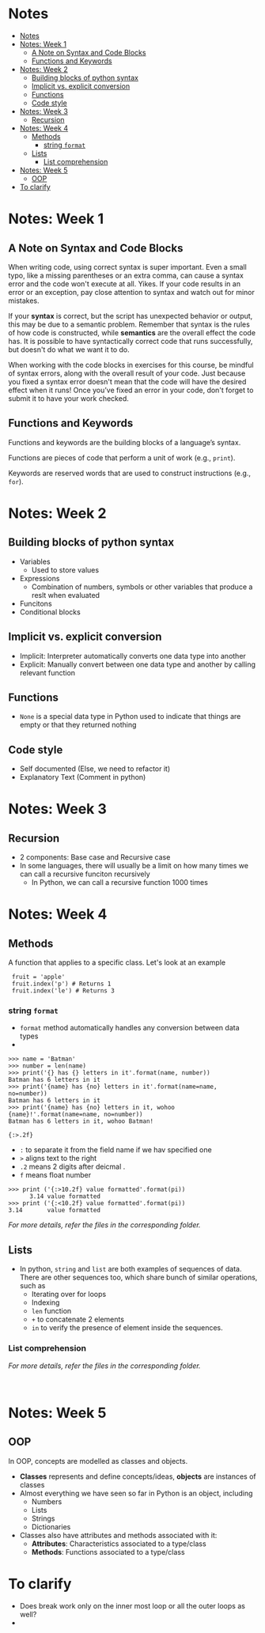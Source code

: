 # Notes

- [Notes](#notes)
- [Notes: Week 1](#notes-week-1)
  - [A Note on Syntax and Code Blocks](#a-note-on-syntax-and-code-blocks)
  - [Functions and Keywords](#functions-and-keywords)
- [Notes: Week 2](#notes-week-2)
  - [Building blocks of python syntax](#building-blocks-of-python-syntax)
  - [Implicit vs. explicit conversion](#implicit-vs-explicit-conversion)
  - [Functions](#functions)
  - [Code style](#code-style)
- [Notes: Week 3](#notes-week-3)
  - [Recursion](#recursion)
- [Notes: Week 4](#notes-week-4)
  - [Methods](#methods)
    - [string `format`](#string-format)
  - [Lists](#lists)
    - [List comprehension](#list-comprehension)
- [Notes: Week 5](#notes-week-5)
  - [OOP](#oop)
- [To clarify](#to-clarify)

# Notes: Week 1
## A Note on Syntax and Code Blocks
When writing code, using correct syntax is super important. Even a small typo, like a missing parentheses or an extra comma, can cause a syntax error and the code won't execute at all. Yikes. If your code results in an error or an exception, pay close attention to syntax and watch out for minor mistakes.

If your **syntax** is correct, but the script has unexpected behavior or output, this may be due to a semantic problem. Remember that syntax is the rules of how code is constructed, while **semantics** are the overall effect the code has. It is possible to have syntactically correct code that runs successfully, but doesn't do what we want it to do.

When working with the code blocks in exercises for this course, be mindful of syntax errors, along with the overall result of your code. Just because you fixed a syntax error doesn't mean that the code will have the desired effect when it runs! Once you’ve fixed an error in your code, don't forget to submit it to have your work checked.

## Functions and Keywords
Functions and keywords are the building blocks of a language’s syntax.

Functions are pieces of code that perform a unit of work (e.g., `print`).

Keywords are reserved words that are used to construct instructions (e.g., `for`).

# Notes: Week 2
## Building blocks of python syntax
- Variables
  - Used to store values 
- Expressions
  - Combination of numbers, symbols or other variables that produce a reslt when evaluated
- Funcitons
- Conditional blocks

## Implicit vs. explicit conversion
- Implicit: Interpreter automatically converts one data type into another
- Explicit: Manually convert between one data type and another by calling relevant function

## Functions
- `None` is a special data type in Python used to indicate that things are empty or that they returned nothing

## Code style
- Self documented (Else, we need to refactor it)
- Explanatory Text (Comment in python)
  
# Notes: Week 3
## Recursion
- 2 components: Base case and Recursive case
- In some languages, there will usually be a limit on how many times we can call a recursive funciton recursively
  - In Python, we can call a recursive function 1000 times

# Notes: Week 4
## Methods
A function that applies to a specific class. Let's look at an example
 ```
  fruit = 'apple'
  fruit.index('p') # Returns 1
  fruit.index('le') # Returns 3
  ```

### string `format` 
- `format` method automatically handles any conversion between data types
- 
```
>>> name = 'Batman'
>>> number = len(name)
>>> print('{} has {} letters in it'.format(name, number))
Batman has 6 letters in it
>>> print('{name} has {no} letters in it'.format(name=name, no=number))
Batman has 6 letters in it
>>> print('{name} has {no} letters in it, wohoo {name}!'.format(name=name, no=number))
Batman has 6 letters in it, wohoo Batman!
```

`{:>.2f}`
- `:` to separate it from the field name if we hav specified one
- `>` aligns text to the right
- `.2` means 2 digits after deicmal .
- `f` means float number

```
>>> print ('{:>10.2f} value formatted'.format(pi))
      3.14 value formatted
>>> print ('{:<10.2f} value formatted'.format(pi))
3.14       value formatted

```
*For more details, refer the files in the corresponding folder.*

## Lists
- In python, `string` and `list` are both examples of sequences of data. There are other sequences too, which share bunch of similar operations, such as
  - Iterating over for loops
  - Indexing
  - `len` function
  - `+` to concatenate 2 elements
  - `in` to verify the presence of element inside the sequences. 

### List comprehension
*For more details, refer the files in the corresponding folder.*

<br>

# Notes: Week 5
## OOP
In OOP, concepts are modelled as classes and objects.
- **Classes** represents and define concepts/ideas, **objects** are instances of classes
- Almost everything we have seen so far in Python is an object, including
  - Numbers
  - Lists
  - Strings
  - Dictionaries
- Classes also have attributes and methods associated with it: 
  - **Attributes**: Characteristics associated to a type/class
  - **Methods**: Functions associated to a type/class
# To clarify
- Does break work only on the inner most loop or all the outer loops as well?
- 